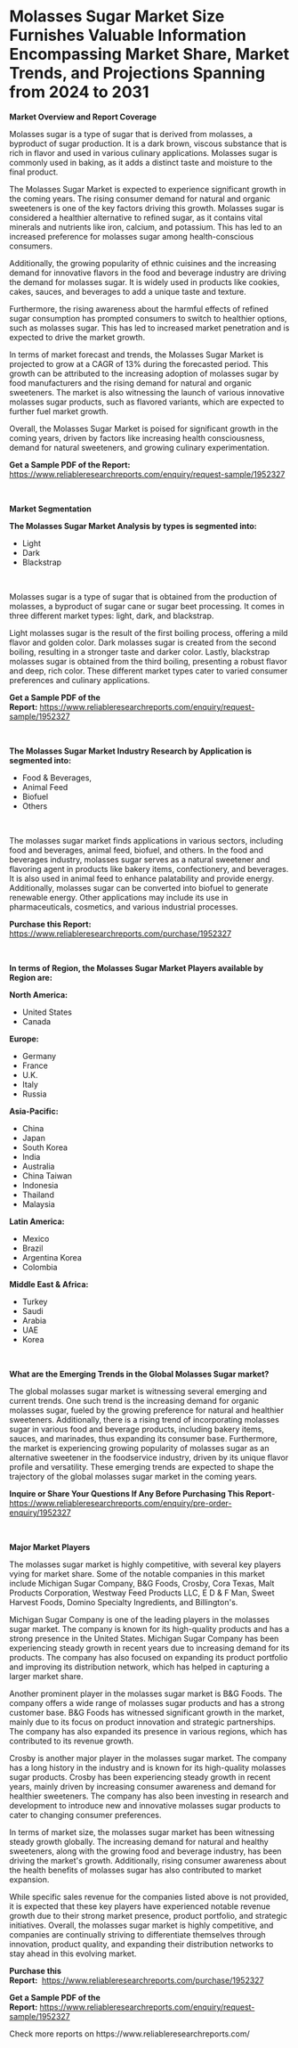 <p><h1>Molasses Sugar Market Size Furnishes Valuable Information Encompassing Market Share, Market Trends, and Projections Spanning from 2024 to 2031</h1></p><p><strong>Market Overview and Report Coverage</strong></p>
<p><p>Molasses sugar is a type of sugar that is derived from molasses, a byproduct of sugar production. It is a dark brown, viscous substance that is rich in flavor and used in various culinary applications. Molasses sugar is commonly used in baking, as it adds a distinct taste and moisture to the final product.</p><p>The Molasses Sugar Market is expected to experience significant growth in the coming years. The rising consumer demand for natural and organic sweeteners is one of the key factors driving this growth. Molasses sugar is considered a healthier alternative to refined sugar, as it contains vital minerals and nutrients like iron, calcium, and potassium. This has led to an increased preference for molasses sugar among health-conscious consumers.</p><p>Additionally, the growing popularity of ethnic cuisines and the increasing demand for innovative flavors in the food and beverage industry are driving the demand for molasses sugar. It is widely used in products like cookies, cakes, sauces, and beverages to add a unique taste and texture.</p><p>Furthermore, the rising awareness about the harmful effects of refined sugar consumption has prompted consumers to switch to healthier options, such as molasses sugar. This has led to increased market penetration and is expected to drive the market growth.</p><p>In terms of market forecast and trends, the Molasses Sugar Market is projected to grow at a CAGR of 13% during the forecasted period. This growth can be attributed to the increasing adoption of molasses sugar by food manufacturers and the rising demand for natural and organic sweeteners. The market is also witnessing the launch of various innovative molasses sugar products, such as flavored variants, which are expected to further fuel market growth.</p><p>Overall, the Molasses Sugar Market is poised for significant growth in the coming years, driven by factors like increasing health consciousness, demand for natural sweeteners, and growing culinary experimentation.</p></p>
<p><strong>Get a Sample PDF of the Report:</strong> <a href="https://www.reliableresearchreports.com/enquiry/request-sample/1952327">https://www.reliableresearchreports.com/enquiry/request-sample/1952327</a></p>
<p>&nbsp;</p>
<p><strong>Market Segmentation</strong></p>
<p><strong>The Molasses Sugar Market Analysis by types is segmented into:</strong></p>
<p><ul><li>Light</li><li>Dark</li><li>Blackstrap</li></ul></p>
<p>&nbsp;</p>
<p><p>Molasses sugar is a type of sugar that is obtained from the production of molasses, a byproduct of sugar cane or sugar beet processing. It comes in three different market types: light, dark, and blackstrap. </p><p>Light molasses sugar is the result of the first boiling process, offering a mild flavor and golden color. Dark molasses sugar is created from the second boiling, resulting in a stronger taste and darker color. Lastly, blackstrap molasses sugar is obtained from the third boiling, presenting a robust flavor and deep, rich color. These different market types cater to varied consumer preferences and culinary applications.</p></p>
<p><strong>Get a Sample PDF of the Report:</strong>&nbsp;<a href="https://www.reliableresearchreports.com/enquiry/request-sample/1952327">https://www.reliableresearchreports.com/enquiry/request-sample/1952327</a></p>
<p>&nbsp;</p>
<p><strong>The Molasses Sugar Market Industry Research by Application is segmented into:</strong></p>
<p><ul><li>Food & Beverages,</li><li>Animal Feed</li><li>Biofuel</li><li>Others</li></ul></p>
<p>&nbsp;</p>
<p><p>The molasses sugar market finds applications in various sectors, including food and beverages, animal feed, biofuel, and others. In the food and beverages industry, molasses sugar serves as a natural sweetener and flavoring agent in products like bakery items, confectionery, and beverages. It is also used in animal feed to enhance palatability and provide energy. Additionally, molasses sugar can be converted into biofuel to generate renewable energy. Other applications may include its use in pharmaceuticals, cosmetics, and various industrial processes.</p></p>
<p><strong>Purchase this Report:</strong>&nbsp; <a href="https://www.reliableresearchreports.com/purchase/1952327">https://www.reliableresearchreports.com/purchase/1952327</a></p>
<p>&nbsp;</p>
<p><strong>In terms of Region, the Molasses Sugar Market Players available by Region are:</strong></p>
<p>
    <p> <strong> North America: </strong>
        <ul>
            <li>United States</li>
            <li>Canada</li>
        </ul>
        </p> 
    <p> <strong> Europe: </strong>
        <ul>
            <li>Germany</li>
            <li>France</li>
            <li>U.K.</li>
            <li>Italy</li>
            <li>Russia</li>
        </ul>
        </p> 
    <p> <strong> Asia-Pacific: </strong>
        <ul>
            <li>China</li>
            <li>Japan</li>
            <li>South Korea</li>
            <li>India</li>
            <li>Australia</li>
            <li>China Taiwan</li>
            <li>Indonesia</li>
            <li>Thailand</li>
            <li>Malaysia</li>
        </ul>
        </p> 
    <p> <strong> Latin America: </strong>
        <ul>
            <li>Mexico</li>
            <li>Brazil</li>
            <li>Argentina Korea</li>
            <li>Colombia</li>
        </ul>
        </p> 
    <p> <strong> Middle East & Africa: </strong>
        <ul>
            <li>Turkey</li>
            <li>Saudi</li>
            <li>Arabia</li>
            <li>UAE</li>
            <li>Korea</li>
        </ul>
    </p>
    </p>
<p>&nbsp;</p>
<p><strong>What are the Emerging Trends in the Global Molasses Sugar market?</strong></p>
<p><p>The global molasses sugar market is witnessing several emerging and current trends. One such trend is the increasing demand for organic molasses sugar, fueled by the growing preference for natural and healthier sweeteners. Additionally, there is a rising trend of incorporating molasses sugar in various food and beverage products, including bakery items, sauces, and marinades, thus expanding its consumer base. Furthermore, the market is experiencing growing popularity of molasses sugar as an alternative sweetener in the foodservice industry, driven by its unique flavor profile and versatility. These emerging trends are expected to shape the trajectory of the global molasses sugar market in the coming years.</p></p>
<p><strong>Inquire or Share Your Questions If Any Before Purchasing This Report</strong>- <a href="https://www.reliableresearchreports.com/enquiry/pre-order-enquiry/1952327">https://www.reliableresearchreports.com/enquiry/pre-order-enquiry/1952327</a></p>
<p>&nbsp;</p>
<p><strong>Major Market Players</strong></p>
<p><p>The molasses sugar market is highly competitive, with several key players vying for market share. Some of the notable companies in this market include Michigan Sugar Company, B&G Foods, Crosby, Cora Texas, Malt Products Corporation, Westway Feed Products LLC, E D & F Man, Sweet Harvest Foods, Domino Specialty Ingredients, and Billington's. </p><p>Michigan Sugar Company is one of the leading players in the molasses sugar market. The company is known for its high-quality products and has a strong presence in the United States. Michigan Sugar Company has been experiencing steady growth in recent years due to increasing demand for its products. The company has also focused on expanding its product portfolio and improving its distribution network, which has helped in capturing a larger market share.</p><p>Another prominent player in the molasses sugar market is B&G Foods. The company offers a wide range of molasses sugar products and has a strong customer base. B&G Foods has witnessed significant growth in the market, mainly due to its focus on product innovation and strategic partnerships. The company has also expanded its presence in various regions, which has contributed to its revenue growth.</p><p>Crosby is another major player in the molasses sugar market. The company has a long history in the industry and is known for its high-quality molasses sugar products. Crosby has been experiencing steady growth in recent years, mainly driven by increasing consumer awareness and demand for healthier sweeteners. The company has also been investing in research and development to introduce new and innovative molasses sugar products to cater to changing consumer preferences.</p><p>In terms of market size, the molasses sugar market has been witnessing steady growth globally. The increasing demand for natural and healthy sweeteners, along with the growing food and beverage industry, has been driving the market's growth. Additionally, rising consumer awareness about the health benefits of molasses sugar has also contributed to market expansion.</p><p>While specific sales revenue for the companies listed above is not provided, it is expected that these key players have experienced notable revenue growth due to their strong market presence, product portfolio, and strategic initiatives. Overall, the molasses sugar market is highly competitive, and companies are continually striving to differentiate themselves through innovation, product quality, and expanding their distribution networks to stay ahead in this evolving market.</p></p>
<p><strong>Purchase this Report:</strong>&nbsp;&nbsp;<a href="https://www.reliableresearchreports.com/purchase/1952327">https://www.reliableresearchreports.com/purchase/1952327</a></p>
<p></p>
<p><strong>Get a Sample PDF of the Report:</strong>&nbsp;<a href="https://www.reliableresearchreports.com/enquiry/request-sample/1952327">https://www.reliableresearchreports.com/enquiry/request-sample/1952327</a></p>
<p>Check more reports on https://www.reliableresearchreports.com/</p>